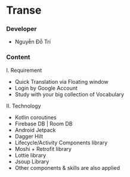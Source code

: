 # Transe

### Developer
* Nguyễn Đỗ Trí

### Content
I. Requirement
  * Quick Translation via Floating window
  * Login by Google Account
  * Study with your big collection of Vocabulary

II. Technology
  * Kotlin coroutines
  * Firebase DB | Room DB
  * Android Jetpack
  * Dagger Hilt
  * Lifecycle/Activity Components library
  * Moshi + Retrofit library
  * Lottie library
  * Jsoup Library
  * Other components & skills are also applied



